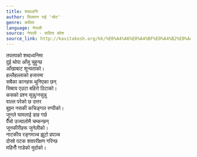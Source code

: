 ```yaml
---
title: शब्दध्वनि
author: दिलमान राई 'चोट'
genre: कविता
language: नेपाली
source: नेपाली - कविता कोश
source_link: http://kavitakosh.org/kk/%E0%A4%A6%E0%A4%BF%E0%A4%B2%E0%A4%AE%E0%A4%BE%E0%A4%A8_%E0%A4%B0%E0%A4%BE%E0%A4%88_%27%E0%A4%9A%E0%A5%8B%E0%A4%9F%27
---
```


तपतपको शब्दध्वनिमा  
दुई थोपा आँसु चुहुन्छ  
आँखाबाट शून्यताको।  
हल्लैहल्लाको हजारमा  
सबैका कानहरू थुनिएका छन्  
सिबाय एउटा बहिरो ठिटाको।  
कसको प्रश्न सुन्नु/नसुन्नु  
वाल्ल परेको छ उत्तर  
बुझ्न नसकी कचिङ्गल रुप्पीको।  
जूनले घामलाई डाह गर्छ  
पैँचो उज्यालोमै चम्कन्छन्  
जूनकीरीहरू जुनेलीको।  
नाटकीय रङ्गमञ्च झूटो प्रपञ्च  
दोस्रो पटक शवपरीक्षण गरिन्छ  
महिनौँ गाडेको मुर्दाको।
